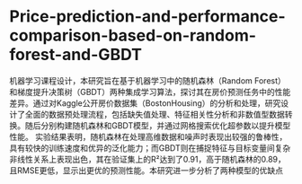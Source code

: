 # Price-prediction-and-performance-comparison-based-on-random-forest-and-GBDT
机器学习课程设计，本研究旨在基于机器学习中的随机森林（Random Forest）和梯度提升决策树（GBDT）两种集成学习算法，探讨其在房价预测任务中的性能差异。通过对Kaggle公开房价数据集（BostonHousing）的分析和处理，研究设计了全面的数据预处理流程，包括缺失值处理、特征相关性分析和非数值型数据转换。随后分别构建随机森林和GBDT模型，并通过网格搜索优化超参数以提升模型性能。 实验结果表明，随机森林在处理高维数据和噪声时表现出较强的鲁棒性，具有较快的训练速度和优异的泛化能力；而GBDT则在捕捉特征与目标变量间复杂非线性关系上表现出色，其在验证集上的R²达到了0.91，高于随机森林的0.89，且RMSE更低，显示出更优的预测性能。本研究进一步分析了两种模型的优缺点
